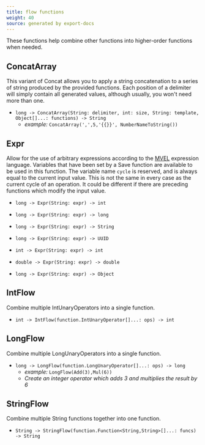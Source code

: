 ```yaml
---
title: flow functions
weight: 40
source: generated by export-docs
---
```


These functions help combine other functions into higher-order functions when needed.
## ConcatArray

This variant of Concat allows you to apply a string concatenation to a series of string produced by the provided functions. Each position of a delimiter will simply contain all generated values, although usually, you won't need more than one.

- `long -> ConcatArray(String: delimiter, int: size, String: template, Object[]...: functions) -> String`
  - *example:* `ConcatArray(',',5,'{{}}', NumberNameToString())`

## Expr

Allow for the use of arbitrary expressions according to the [MVEL](http://mvel.documentnode.com/) expression language. Variables that have been set by a Save function are available to be used in this function. The variable name `cycle` is reserved, and is always equal to the current input value. This is not the same in every case as the current cycle of an operation. It could be different if there are preceding functions which modify the input value.

- `long -> Expr(String: expr) -> int`

- `long -> Expr(String: expr) -> long`

- `long -> Expr(String: expr) -> String`

- `long -> Expr(String: expr) -> UUID`

- `int -> Expr(String: expr) -> int`

- `double -> Expr(String: expr) -> double`

- `long -> Expr(String: expr) -> Object`

## IntFlow

Combine multiple IntUnaryOperators into a single function.

- `int -> IntFlow(function.IntUnaryOperator[]...: ops) -> int`

## LongFlow

Combine multiple LongUnaryOperators into a single function.

- `long -> LongFlow(function.LongUnaryOperator[]...: ops) -> long`
  - *example:* `LongFlow(Add(3),Mul(6))`
  - *Create an integer operator which adds 3 and multiplies the result by 6*

## StringFlow

Combine multiple String functions together into one function.

- `String -> StringFlow(function.Function<String,String>[]...: funcs) -> String`

